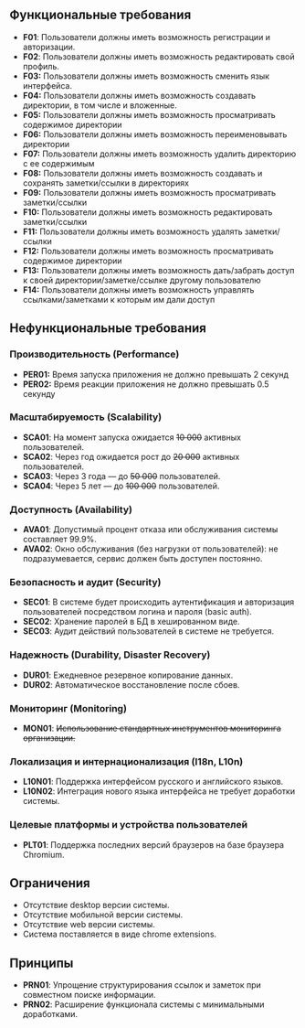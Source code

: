 ## Функциональные требования

- **F01**: Пользователи должны иметь возможность регистрации и авторизации.
- **F02**: Пользователи должны иметь возможность редактировать свой профиль.
- **F03:** Пользователи должны иметь возможность сменить язык интерфейса.
- **F04:** Пользователи должны иметь возможность создавать директории, в том числе и вложенные.
- **F05:** Пользователи должны иметь возможность просматривать содержимое директории
- **F06:** Пользователи должны иметь возможность переименовывать директории
- **F07:** Пользователи должны иметь возможность удалить директорию с ее содержимым
- **F08:** Пользователи должны иметь возможность создавать и сохранять заметки/ссылки в директориях
- **F09:** Пользователи должны иметь возможность просматривать заметки/ссылки
- **F10:** Пользователи должны иметь возможность редактировать заметки/ссылки
- **F11:** Пользователи должны иметь возможность удалять заметки/ссылки
- **F12:** Пользователи должны иметь возможность просматривать содержимое директории
- **F13:** Пользователи должны иметь возможность дать/забрать доступ к своей директории/заметке/ссылке другому пользователю
- **F14:** Пользователи должны иметь возможность управлять ссылками/заметками к которым им дали доступ
## Нефункциональные требования

### Производительность (Performance)

- **PER01:** Время запуска приложения не должно превышать 2 секунд
- **PER02:** Время реакции приложения не должно превышать 0.5 секунду
### Масштабируемость (Scalability)

- **SCA01**: На момент запуска ожидается ~~10 000~~ активных пользователей.
- **SCA02**: Через год ожидается рост до ~~20 000~~ активных пользователей.
- **SCA03**: Через 3 года — до ~~50 000~~ пользователей.
- **SCA04**: Через 5 лет — до ~~100 000~~ пользователей.

### Доступность (Availability)

- **AVA01**: Допустимый процент отказа или обслуживания системы составляет 99.9%.
- **AVA02**: Окно обслуживания (без нагрузки от пользователей): не подразумевается, сервис должен быть доступен постоянно.

### Безопасность и аудит (Security)

- **SEC01**:  В системе будет происходить аутентификация и авторизация пользователей посредством логина и пароля (basic auth).
- **SEC02**: Хранение паролей в БД в хешированном виде.
- **SEC03**: Аудит действий пользователей в системе не требуется.

### Надежность (Durability, Disaster Recovery)

- **DUR01**: Ежедневное резервное копирование данных.
- **DUR02**: Автоматическое восстановление после сбоев.

### Мониторинг (Monitoring)

- **MON01**: ~~Использование стандартных инструментов мониторинга организации.~~

### Локализация и интернационализация (I18n, L10n)

- **L10N01**: Поддержка интерфейсом русского и английского языков.
- **L10N02**: Интеграция нового языка интерфейса не требует доработки системы.

### Целевые платформы и устройства пользователей

- **PLT01**: Поддержка последних версий браузеров на базе браузера Chromium.

## Ограничения

- Отсутствие desktop версии системы.
- Отсутствие мобильной версии системы.
- Отсутствие web версии системы.
- Система поставляется в виде chrome extensions.

## Принципы

- **PRN01**: Упрощение структурирования ссылок и заметок при совместном поиске информации.
- **PRN02**: Расширение функционала системы с минимальными доработками.
